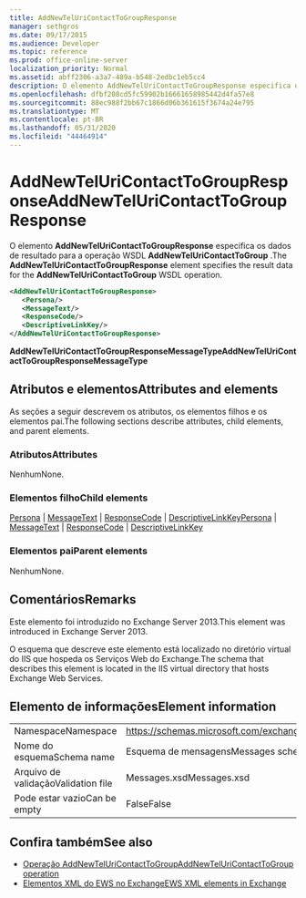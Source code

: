 ```yaml
---
title: AddNewTelUriContactToGroupResponse
manager: sethgros
ms.date: 09/17/2015
ms.audience: Developer
ms.topic: reference
ms.prod: office-online-server
localization_priority: Normal
ms.assetid: abff2306-a3a7-489a-b548-2edbc1eb5cc4
description: O elemento AddNewTelUriContactToGroupResponse especifica os dados de resultado para a operação WSDL AddNewTelUriContactToGroup.
ms.openlocfilehash: dfbf208cd5fc59902b16661658985442d4fa57e8
ms.sourcegitcommit: 88ec988f2bb67c1866d06b361615f3674a24e795
ms.translationtype: MT
ms.contentlocale: pt-BR
ms.lasthandoff: 05/31/2020
ms.locfileid: "44464914"
---
```

# <a name="addnewteluricontacttogroupresponse"></a><span data-ttu-id="fd6ae-103">AddNewTelUriContactToGroupResponse</span><span class="sxs-lookup"><span data-stu-id="fd6ae-103">AddNewTelUriContactToGroupResponse</span></span>

<span data-ttu-id="fd6ae-104">O elemento **AddNewTelUriContactToGroupResponse** especifica os dados de resultado para a operação WSDL **AddNewTelUriContactToGroup** .</span><span class="sxs-lookup"><span data-stu-id="fd6ae-104">The **AddNewTelUriContactToGroupResponse** element specifies the result data for the **AddNewTelUriContactToGroup** WSDL operation.</span></span> 
  
```XML
<AddNewTelUriContactToGroupResponse>
   <Persona/>
   <MessageText/>
   <ResponseCode/>
   <DescriptiveLinkKey/>
</AddNewTelUriContactToGroupResponse>
```

 <span data-ttu-id="fd6ae-105">**AddNewTelUriContactToGroupResponseMessageType**</span><span class="sxs-lookup"><span data-stu-id="fd6ae-105">**AddNewTelUriContactToGroupResponseMessageType**</span></span>
## <a name="attributes-and-elements"></a><span data-ttu-id="fd6ae-106">Atributos e elementos</span><span class="sxs-lookup"><span data-stu-id="fd6ae-106">Attributes and elements</span></span>

<span data-ttu-id="fd6ae-107">As seções a seguir descrevem os atributos, os elementos filhos e os elementos pai.</span><span class="sxs-lookup"><span data-stu-id="fd6ae-107">The following sections describe attributes, child elements, and parent elements.</span></span>
  
### <a name="attributes"></a><span data-ttu-id="fd6ae-108">Atributos</span><span class="sxs-lookup"><span data-stu-id="fd6ae-108">Attributes</span></span>

<span data-ttu-id="fd6ae-109">Nenhum</span><span class="sxs-lookup"><span data-stu-id="fd6ae-109">None.</span></span>
  
### <a name="child-elements"></a><span data-ttu-id="fd6ae-110">Elementos filho</span><span class="sxs-lookup"><span data-stu-id="fd6ae-110">Child elements</span></span>

<span data-ttu-id="fd6ae-111">[Persona](persona.md)  |  [MessageText](messagetext.md)  |  [ResponseCode](responsecode.md)  |  [DescriptiveLinkKey](descriptivelinkkey.md)</span><span class="sxs-lookup"><span data-stu-id="fd6ae-111">[Persona](persona.md) | [MessageText](messagetext.md) | [ResponseCode](responsecode.md) | [DescriptiveLinkKey](descriptivelinkkey.md)</span></span>
  
### <a name="parent-elements"></a><span data-ttu-id="fd6ae-112">Elementos pai</span><span class="sxs-lookup"><span data-stu-id="fd6ae-112">Parent elements</span></span>

<span data-ttu-id="fd6ae-113">Nenhum</span><span class="sxs-lookup"><span data-stu-id="fd6ae-113">None.</span></span>
  
## <a name="remarks"></a><span data-ttu-id="fd6ae-114">Comentários</span><span class="sxs-lookup"><span data-stu-id="fd6ae-114">Remarks</span></span>

<span data-ttu-id="fd6ae-115">Este elemento foi introduzido no Exchange Server 2013.</span><span class="sxs-lookup"><span data-stu-id="fd6ae-115">This element was introduced in Exchange Server 2013.</span></span>
  
<span data-ttu-id="fd6ae-116">O esquema que descreve este elemento está localizado no diretório virtual do IIS que hospeda os Serviços Web do Exchange.</span><span class="sxs-lookup"><span data-stu-id="fd6ae-116">The schema that describes this element is located in the IIS virtual directory that hosts Exchange Web Services.</span></span>
  
## <a name="element-information"></a><span data-ttu-id="fd6ae-117">Elemento de informações</span><span class="sxs-lookup"><span data-stu-id="fd6ae-117">Element information</span></span>

|||
|:-----|:-----|
|<span data-ttu-id="fd6ae-118">Namespace</span><span class="sxs-lookup"><span data-stu-id="fd6ae-118">Namespace</span></span>  <br/> |https://schemas.microsoft.com/exchange/services/2006/messages  <br/> |
|<span data-ttu-id="fd6ae-119">Nome do esquema</span><span class="sxs-lookup"><span data-stu-id="fd6ae-119">Schema name</span></span>  <br/> |<span data-ttu-id="fd6ae-120">Esquema de mensagens</span><span class="sxs-lookup"><span data-stu-id="fd6ae-120">Messages schema</span></span>  <br/> |
|<span data-ttu-id="fd6ae-121">Arquivo de validação</span><span class="sxs-lookup"><span data-stu-id="fd6ae-121">Validation file</span></span>  <br/> |<span data-ttu-id="fd6ae-122">Messages.xsd</span><span class="sxs-lookup"><span data-stu-id="fd6ae-122">Messages.xsd</span></span>  <br/> |
|<span data-ttu-id="fd6ae-123">Pode estar vazio</span><span class="sxs-lookup"><span data-stu-id="fd6ae-123">Can be empty</span></span>  <br/> |<span data-ttu-id="fd6ae-124">False</span><span class="sxs-lookup"><span data-stu-id="fd6ae-124">False</span></span>  <br/> |
   
## <a name="see-also"></a><span data-ttu-id="fd6ae-125">Confira também</span><span class="sxs-lookup"><span data-stu-id="fd6ae-125">See also</span></span>

- [<span data-ttu-id="fd6ae-126">Operação AddNewTelUriContactToGroup</span><span class="sxs-lookup"><span data-stu-id="fd6ae-126">AddNewTelUriContactToGroup operation</span></span>](addnewteluricontacttogroup-operation.md)
- [<span data-ttu-id="fd6ae-127">Elementos XML do EWS no Exchange</span><span class="sxs-lookup"><span data-stu-id="fd6ae-127">EWS XML elements in Exchange</span></span>](ews-xml-elements-in-exchange.md)

